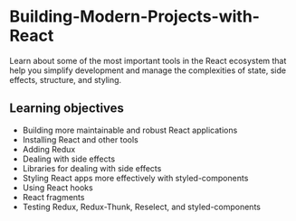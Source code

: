 # Building-Modern-Projects-with-React
Learn about some of the most important tools in the React ecosystem that help you simplify development and manage the complexities of state, side effects, structure, and styling. 

## Learning objectives
- Building more maintainable and robust React applications
- Installing React and other tools
- Adding Redux
- Dealing with side effects
- Libraries for dealing with side effects
- Styling React apps more effectively with styled-components
- Using React hooks
- React fragments
- Testing Redux, Redux-Thunk, Reselect, and styled-components